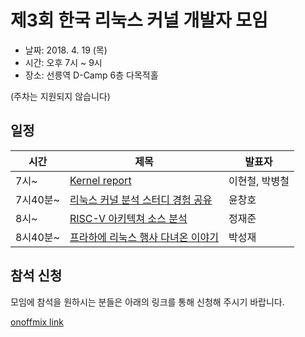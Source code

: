 # 제3회 한국 리눅스 커널 개발자 모임

* 날짜: 2018. 4. 19 (목)
* 시간: 오후 7시 ~ 9시
* 장소: 선릉역 D-Camp 6층 다목적홀

(주차는 지원되지 않습니다)

## 일정

| 시간 | 제목 | 발표자 |
|----|----|----|
| 7시~ |  [Kernel report](3rd/session-01/) | 이현철, 박병철 |
| 7시40분~ | [리눅스 커널 분석 스터디 경험 공유](3rd/lightning-01/)| 윤창호 |
| 8시~ | [RISC-V 아키텍쳐 소스 분석](3rd/session-02/) | 정재준 |
| 8시40분~ | [프라하에 리눅스 행사 다녀온 이야기](3rd/lightning-02/) | 박성재 |

## 참석 신청
모임에 참석을 원하시는 분들은 아래의 링크를 통해 신청해 주시기 바랍니다.

[onoffmix link](https://onoffmix.com/event/128774)

